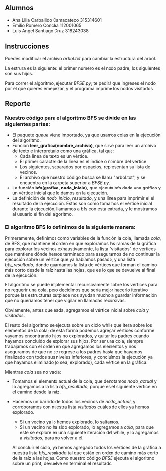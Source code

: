 ## Alumnos
- Ana Lilia Carballido Camacateco 315314601
- Emilio Romero Concha 112001065
- Luis Angel Santiago Cruz 318243038

## Instrucciones 
Puedes modificar el archivo *arbol.txt* para cambiar la estructura del arbol.

La estrura es la siguiente: el primer numero es el nodo padre, los siguientes son sus hijos.

Para correr el algoritmo, ejecutar _BFSE.py_; te pedirá que ingreses el nodo por el que quieres emepezar, y el programa imprime los nodos visitados 
    
## Reporte

### Nuestro código para el algoritmo BFS se divide en las siguientes partes:
* El paquete _queue_ viene importado, ya que usamos colas en la ejecución del algoritmo.
* Función **leer_grafica(nombre_archivo)**, que sirve para leer un archivo de texto e interpretarlo como una gráfica, tal que:
  * Cada línea de texto es un vértice.
  * El primer caracter de la línea es el índice o nombre del vértice
  * Los siguientes, separados por espacios, representan su lista de vecinos.
  * El archivo que nuestro código busca se llama "arbol.txt", y se encuentra en la carpeta superior a _BFSE.py_.
* La función **bfs(grafica, nodo_inicio)**, que ejecuta bfs dada una gráfica y un vértice inicial que le damos en la ejecución.
* La definición de _nodo_inicio_, _resultado_, y una línea para imprimir el el resultado de la ejecución. Estas son como tomamos el vértice inicial durante la ejecución, llamamos a bfs con esta entrada, y le mostramos al usuario el fin del algoritmo.
    
### El algoritmo BFS lo definimos de la siguiente manera:
Primeramente, definimos como variables de la función la cola, llamada _cola_, de BFS, que mantiene el orden en que exploramos las ramas de la gráfica para explorar los vecinos exhaustivamente, la lista "visitados" de vértices que mantiene dónde hemos terminado para asegurarnos de no continuar la ejecución sobre un vértice que ya habíamos pasado, y una lista _bfs_resultado_, donde guardamos la lista de vértices que forman el camino más corto desde la raíz hasta las hojas, que es lo que se devuelve al final de la ejecución.

El algoritmo se puede implementar recursivamente sobre los vértices para no requerir una cola, pero decidimos que sería mejor hacerlo iterativo porque las estructuras outplace nos ayudan mucho a guardar información que no queríamos tener que vigilar en llamadas recursivas.

Obviamente, antes que nada, agregamos el vértice inicial sobre _cola_ y _visitados_.

El resto del algoritmo se ejecuta sobre un ciclo while que itera sobre los elementos de la cola; de esta forma podemos agregar vértices conforme vayamos encontrando hijos no explorados, y quitar los padres cuando hayamos concluido de explorar sus hijos. Por ser una cola, siempre trabajamos con el orden en que agregamos los elementos y nos aseguramos de que no se regrese a los padres hasta que hayamos finalizado con todos sus niveles inferiores, y concluímos la ejecución ya que hayamos eliminado (o sea, explorado), cada vértice en la gráfica.

Mientras _cola_ sea no vacía:

* Tomamos el elemento actual de la cola, que denotamos _nodo_actual_ y lo agregamos a la lista _bfs_resultado_, porque es el siguiente vértice en el camino desde la raíz.
* Hacemos un barrido de todos los vecinos de _nodo_actual_, y corroboramos con nuestra lista _visitados_ cuáles de ellos ya hemos explorado.
  * Si un vecino ya lo hemos explorado, lo saltamos.
  * Si un vecino no ha sido explorado, lo agregamos a _cola_, para que este se explore en una siguiente iteración del while, y lo agregamos a _visitados_, para no volver a él.
  
  Al concluír el ciclo, ya hemos agregado todos los vértices de la gráfica a nuestra lista _bfs_resultado_ tal que están en orden de camino más corto de la raíz a las hojas. Como nuestro código _BFSE_ ejecuta el algoritmo sobre un print, devuelve en terminal el resultado.